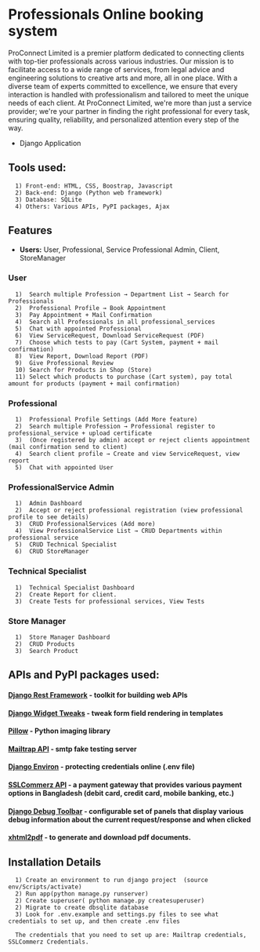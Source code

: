 # Professionals Online booking system

ProConnect Limited is a premier platform dedicated to connecting clients with top-tier professionals across various industries. Our mission is to facilitate access to a wide range of services, from legal advice and engineering solutions to creative arts and more, all in one place. With a diverse team of experts committed to excellence, we ensure that every interaction is handled with professionalism and tailored to meet the unique needs of each client. At ProConnect Limited, we're more than just a service provider; we're your partner in finding the right professional for every task, ensuring quality, reliability, and personalized attention every step of the way.

- Django Application

## Tools used:

      1) Front-end: HTML, CSS, Boostrap, Javascript
      2) Back-end: Django (Python web framework)
      3) Database: SQLite
      4) Others: Various APIs, PyPI packages, Ajax

## Features

- **Users:** User, Professional, Service Professional Admin, Client, StoreManager

### User

      1)  Search multiple Profession → Department List → Search for Professionals
      2)  Professional Profile → Book Appointment
      3)  Pay Appointment + Mail Confirmation
      4)  Search all Professionals in all professional_services
      5)  Chat with appointed Professional
      6)  View ServiceRequest, Download ServiceRequest (PDF)
      7)  Choose which tests to pay (Cart System, payment + mail confirmation)
      8)  View Report, Download Report (PDF)
      9)  Give Professional Review
      10) Search for Products in Shop (Store)
      11) Select which products to purchase (Cart system), pay total amount for products (payment + mail confirmation)

### Professional

      1)  Professional Profile Settings (Add More feature)
      2)  Search multiple Profession → Professional register to professional_service + upload certificate
      3)  (Once registered by admin) accept or reject clients appointment (mail confirmation send to client)
      4)  Search client profile → Create and view ServiceRequest, view report
      5)  Chat with appointed User

### ProfessionalService Admin

      1)  Admin Dashboard
      2)  Accept or reject professional registration (view professional profile to see details)
      3)  CRUD ProfessionalServices (Add more)
      4)  View ProfessionalService List → CRUD Departments within professional service
      5)  CRUD Technical Specialist
      6)  CRUD StoreManager

### Technical Specialist

      1)  Technical Specialist Dashboard
      2)  Create Report for client.
      3)  Create Tests for professional services, View Tests

### Store Manager

      1)  Store Manager Dashboard
      2)  CRUD Products
      3)  Search Product

## APIs and PyPI packages used:

#### [Django Rest Framework](https://www.django-rest-framework.org/#installation) - toolkit for building web APIs

#### [Django Widget Tweaks](https://pypi.org/project/django-widget-tweaks/) - tweak form field rendering in templates

#### [Pillow](https://pillow.readthedocs.io/en/stable/index.html) - Python imaging library

#### [Mailtrap API](https://mailtrap.io/blog/django-send-email/) - smtp fake testing server

#### [Django Environ](https://django-environ.readthedocs.io/en/latest/) - protecting credentials online (.env file)

#### [SSLCommerz API](https://github.com/sslcommerz/SSLCommerz-Python) - a payment gateway that provides various payment options in Bangladesh (debit card, credit card, mobile banking, etc.)

#### [Django Debug Toolbar](https://django-debug-toolbar.readthedocs.io/en/latest/installation.html) - configurable set of panels that display various debug information about the current request/response and when clicked

#### [xhtml2pdf](https://xhtml2pdf.readthedocs.io/en/latest/usage.html) - to generate and download pdf documents.

## Installation Details

      1) Create an environment to run django project  (source env/Scripts/activate)
      2) Run app(python manage.py runserver)
      2) Create superuser( python manage.py createsuperuser)
      2) Migrate to create dbsqlite database
      3) Look for .env.example and settings.py files to see what credentials to set up, and then create .env files

      The credentials that you need to set up are: Mailtrap credentials, SSLCommerz Credentials.
